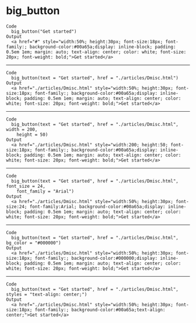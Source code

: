 # big_button

    Code
      big_button("Get started")
    Output
      <a href="#" style="width:50%; height:30px; font-size:18px; font-family:; background-color:#00a65a;display: inline-block; padding: 0.5em 1em; margin: auto; text-align: center; color: white; font-size: 20px; font-weight: bold;">Get started</a>

---

    Code
      big_button(text = "Get started", href = "./articles/Dmisc.html")
    Output
      <a href="./articles/Dmisc.html" style="width:50%; height:30px; font-size:18px; font-family:; background-color:#00a65a;display: inline-block; padding: 0.5em 1em; margin: auto; text-align: center; color: white; font-size: 20px; font-weight: bold;">Get started</a>

---

    Code
      big_button(text = "Get started", href = "./articles/Dmisc.html", width = 200,
        height = 50)
    Output
      <a href="./articles/Dmisc.html" style="width:200; height:50; font-size:18px; font-family:; background-color:#00a65a;display: inline-block; padding: 0.5em 1em; margin: auto; text-align: center; color: white; font-size: 20px; font-weight: bold;">Get started</a>

---

    Code
      big_button(text = "Get started", href = "./articles/Dmisc.html", font_size = 24,
        font_family = "Arial")
    Output
      <a href="./articles/Dmisc.html" style="width:50%; height:30px; font-size:24; font-family:Arial; background-color:#00a65a;display: inline-block; padding: 0.5em 1em; margin: auto; text-align: center; color: white; font-size: 20px; font-weight: bold;">Get started</a>

---

    Code
      big_button(text = "Get started", href = "./articles/Dmisc.html", bg_color = "#000000")
    Output
      <a href="./articles/Dmisc.html" style="width:50%; height:30px; font-size:18px; font-family:; background-color:#000000;display: inline-block; padding: 0.5em 1em; margin: auto; text-align: center; color: white; font-size: 20px; font-weight: bold;">Get started</a>

---

    Code
      big_button(text = "Get started", href = "./articles/Dmisc.html", styles = "text-align: center;")
    Output
      <a href="./articles/Dmisc.html" style="width:50%; height:30px; font-size:18px; font-family:; background-color:#00a65a;text-align: center;">Get started</a>

